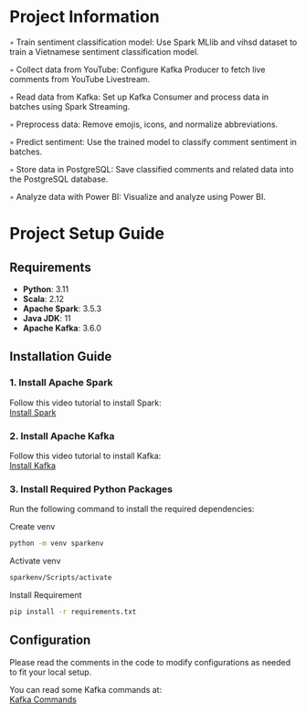# Project Information
◦ Train sentiment classification model: Use Spark MLlib and vihsd dataset to train a Vietnamese sentiment
classification model.

◦ Collect data from YouTube: Configure Kafka Producer to fetch live comments from YouTube Livestream.

◦ Read data from Kafka: Set up Kafka Consumer and process data in batches using Spark Streaming.

◦ Preprocess data: Remove emojis, icons, and normalize abbreviations.

◦ Predict sentiment: Use the trained model to classify comment sentiment in batches.

◦ Store data in PostgreSQL: Save classified comments and related data into the PostgreSQL database.

◦ Analyze data with Power BI: Visualize and analyze using Power BI.


# Project Setup Guide

## Requirements
- **Python**: 3.11  
- **Scala**: 2.12  
- **Apache Spark**: 3.5.3  
- **Java JDK**: 11  
- **Apache Kafka**: 3.6.0  

## Installation Guide
### 1. Install Apache Spark
Follow this video tutorial to install Spark:  
[Install Spark](https://www.youtube.com/watch?v=FIXanNPvBXM)

### 2. Install Apache Kafka
Follow this video tutorial to install Kafka:  
[Install Kafka](https://www.youtube.com/watch?v=BwYFuhVhshI&t=626s)

### 3. Install Required Python Packages
Run the following command to install the required dependencies:

Create venv
```sh
python -m venv sparkenv
```
Activate venv
```sh
sparkenv/Scripts/activate
```
Install Requirement
```sh
pip install -r requirements.txt
```

## Configuration
Please read the comments in the code to modify configurations as needed to fit your local setup.

You can read some Kafka commands at:  
[Kafka Commands](https://github.com/hoangngochong03/Youtube-Live-Comment-Sentiment-Using-Spark/blob/main/src/kafka%20command.txt)
